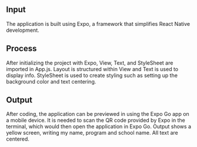 
## Input

The application is built using Expo, a framework that simplifies React Native development. 

## Process

After initializing the project with Expo, View, Text, and StyleSheet are imported in App.js. Layout is structured within View and Text is used to display info. StyleSheet is used to create styling such as setting up the background color and text centering.

## Output

After coding, the application can be previewed in using the Expo Go app on a mobile device. It is needed to scan the QR code provided by Expo in the terminal, which would then open the application in Expo Go. Output shows a yellow screen, writing my name, program and school name. All text are centered. 
